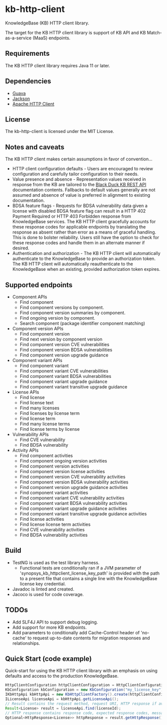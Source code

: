 # kb-http-client

KnowledgeBase (KB) HTTP client library.

The target for the KB HTTP client library is support of KB API and KB Match-as-a-service (MaaS) endpoints.

## Requirements

The KB HTTP client library requires Java 11 or later.

## Dependencies

* [Guava](https://github.com/google/guava)
* [Jackson](https://github.com/FasterXML/jackson)
* [Apache HTTP Client](https://hc.apache.org/httpcomponents-client-5.2.x)

## License

The kb-http-client is licensed under the MIT License.

## Notes and caveats

The KB HTTP client makes certain assumptions in favor of convention...

* HTTP client configuration defaults - Users are encouraged to review configuration and carefully tailor configuration to their needs.
* Value presence and absence - Representation values received in response from the KB are tailored to the [Black Duck KB REST API](https://kbtest.blackducksoftware.com/docs/index.html) documentation contents.  Fallbacks to default values generally are not assumed and absence of value is preferred in alignment to existing documentation.
* BDSA feature flags - Requests for BDSA vulnerability data given a license with disabled BDSA feature flag can result in a HTTP 402 Payment Required or HTTP 403 Forbidden response from KnowledgeBase services.   The KB HTTP client gracefully accounts for these response codes for applicable endpoints by translating the response as absent rather than error as a means of graceful handling.   This is done to bolster reliability.   Users still have the option to check for these response codes and handle them in an alternate manner if desired.
* Authentication and authorization - The KB HTTP client will automatically authenticate to the KnowledgeBase to provide an authorization token.   The KB HTTP client will automatically reauthenticate to the KnowledgeBase when an existing, provided authorization token expires.

## Supported endpoints

+ Component APIs
    - Find component
    - Find component versions by component.
    - Find component version summaries by component.
    - Find ongoing version by component.
    - Search component (package identifier component matching)
+ Component version APIs
    - Find component version
    - Find next version by component version
    - Find component version CVE vulnerabilities
    - Find component version BDSA vulnerabilities
    - Find component version upgrade guidance
+ Component variant APIs
    - Find component variant
    - Find component variant CVE vulnerabilities
    - Find component variant BDSA vulnerabilities
    - Find component variant upgrade guidance
    - Find component variant transitive upgrade guidance
+ License APIs
    - Find license
    - Find license text    
    - Find many licenses
    - Find licenses by license term
    - Find license term
    - Find many license terms
    - Find license terms by license
+ Vulnerability APIs
    - Find CVE vulnerability
    - Find BDSA vulnerability    
+ Activity APIs
    - Find component activities
    - Find component ongoing version activities
    - Find component version activities
    - Find component version license activities
    - Find component version CVE vulnerability activities
    - Find component version BDSA vulnerability activities
    - Find component version upgrade guidance activities
    - Find component variant activities
    - Find component variant CVE vulnerability activities        
    - Find component variant BDSA vulnerability activities
    - Find component variant upgrade guidance activities
    - Find component variant transitive upgrade guidance activities
    - Find license activities
    - Find license license term activities
    - Find CVE vulnerability activities
    - Find BDSA vulnerability activities
                            
## Build

+ TestNG is used as the test library harness.
    - Functional tests are conditionally ran if a JVM parameter of 'synopsys_kb_httpclient_license_key_path' is provided with the path to a present file that contains a single line with the KnowledgeBase license key credential.
+ Javadoc is linted and created.
+ Jacoco is used for code coverage. 

## TODOs

* Add SLF4J API to support debug logging.
* Add support for more KB endpoints.
* Add parameters to conditionally add Cache-Control header of 'no-cache' to request up-to-date contents for migration responses and relationships. 

## Quick Start (code example)

Quick-start for using the KB HTTP client library with an emphasis on using defaults and access to the production KnowledgeBase.  

```java
HttpClientConfiguration httpClientConfiguration = HttpClientConfigurationBuilder.create().userAgent("MyApplication/1.0").build();
KbConfiguration kbConfiguration = new KbConfiguration("my_license_key");
IKbHttpApi kbHttpApi = new KbHttpClientFactory().create(httpClientConfiguration, kbConfiguration);
ILicenseApi licenseApi = kbHttpApi.getLicenseApi();
// Result contains the request method, request URI, HTTP response if available, and exception cause if available.
Result<License> result = licenseApi.find(licenseId);
// HTTP response contains response code, expected response codes, message body if available, and migration metadata if available.
Optional<HttpResponse<License>> httpResponse = result.getHttpResponse();
```

